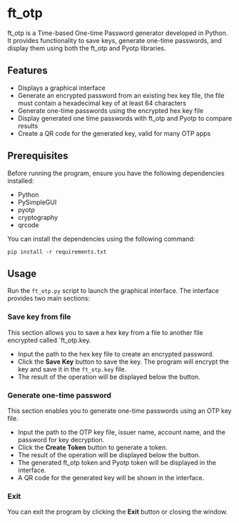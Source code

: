 # ft_otp

ft_otp is a Time-based One-time Password generator developed in Python. It provides functionality to save keys, generate one-time passwords, and display them using both the ft_otp and Pyotp libraries.

## Features

- Displays a graphical interface
- Generate an encrypted password from an existing hex key file, the file must contain a hexadecimal key of at least 64 characters
- Generate one-time passwords using the encrypted hex key file
- Display generated one time passwords with ft_otp and Pyotp to compare results
- Create a QR code for the generated key, valid for many OTP apps

## Prerequisites

Before running the program, ensure you have the following dependencies installed:

- Python
- PySimpleGUI
- pyotp
- cryptography
- qrcode

You can install the dependencies using the following command:

`pip install -r requirements.txt`

## Usage

Run the `ft_otp.py` script to launch the graphical interface. The interface provides two main sections:

### Save key from file

This section allows you to save a hex key from a file to another file encrypted called `ft_otp.key.

- Input the path to the hex key file to create an encrypted password.
- Click the **Save Key** button to save the key. The program will encrypt the key and save it in the `ft_otp.key` file.
- The result of the operation will be displayed below the button.

### Generate one-time password

This section enables you to generate one-time passwords using an OTP key file.

- Input the path to the OTP key file, issuer name, account name, and the password for key decryption.
- Click the **Create Token** button to generate a token.
- The result of the operation will be displayed below the button.
- The generated ft_otp token and Pyotp token will be displayed in the interface.
- A QR code for the generated key will be shown in the interface.

### Exit

You can exit the program by clicking the **Exit** button or closing the window.




